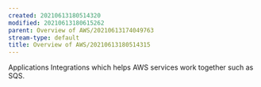 ```yaml
---
created: 20210613180514320
modified: 20210613180615262
parent: Overview of AWS/20210613174049763
stream-type: default
title: Overview of AWS/20210613180514315
---
```

Applications Integrations which helps AWS services work together such as SQS.

